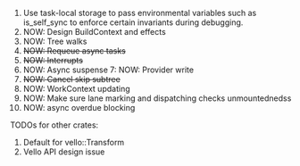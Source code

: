 1. Use task-local storage to pass environmental variables such as is_self_sync to enforce certain invariants during debugging.
2. NOW: Design BuildContext and effects
3. NOW: Tree walks
4. ~~NOW: Requeue async tasks~~
5. ~~NOW: Interrupts~~
6. NOW: Async suspense
7: NOW: Provider write
8. ~~NOW: Cancel skip subtree~~
9. NOW: WorkContext updating
10. NOW: Make sure lane marking and dispatching checks unmountednedss
11. NOW: async overdue blocking





TODOs for other crates:
1. Default for vello::Transform
2. Vello API design issue